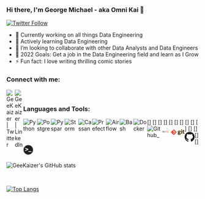 ### Hi there, I'm George Michael - aka Omni Kai 👋


[![Twitter Follow](https://img.shields.io/twitter/follow/kai_omni?color=1DA1F2&logo=twitter&style=for-the-badge)](https://twitter.com/intent/follow?original_referer=https%3A%2F%2Fgithub.com%2Fkai_omni&screen_name=kai_omni)


- 🔭 Currently working on all things Data Engineering
- 🌱 Actively learning Data Engineering
- 👯 I’m looking to collaborate with other Data Analysts and Data Engineers
- 🥅 2022 Goals: Get a job in the Data Engineering field and learn as I Grow
- ⚡ Fun fact: I love writing thrilling comic stories



### Connect with me:

[<img align="left" alt="GeeKaizer | Twitter" width="22px" src="https://cdn.jsdelivr.net/npm/simple-icons@v3/icons/twitter.svg" />][twitter]
[<img align="left" alt="GeeKaizer | LinkedIn" width="22px" src="https://cdn.jsdelivr.net/npm/simple-icons@v3/icons/linkedin.svg" />][linkedin]

<br/>



### Languages and Tools:

[<img align="left" alt="Python" width="36" height="36"  src="https://raw.githubusercontent.com/danielcranney/readme-generator/main/public/icons/skills/python-colored.svg" />]
[<img align="left" alt="PostgreSQL" width="36" height="36" src="https://raw.githubusercontent.com/danielcranney/readme-generator/main/public/icons/skills/postgresql-colored.svg"/>]
[<img align="left" alt="Pyspark" width="36" height="36" src="https://www.vectorlogo.zone/logos/apache_spark/apache_spark-icon.svg" />]
[<img align="left" alt="Storm" width="36" height="36" src="https://www.vectorlogo.zone/logos/apache_storm/apache_storm-icon.svg" />]
[<img align="left" alt="Cassandra" width="36" height="36" src="https://www.vectorlogo.zone/logos/apache_cassandra/apache_cassandra-icon.svg" />]
[<img align="left" alt="Prefect" width="36" height="36" src="https://vectorwiki.com/images/OyF8x__prefect.svg" />]
[<img align="left" alt="Airflow" width="36" height="36" src="https://github.com/gilbarbara/logos/blob/main/logos/airflow-icon.svg" />]
[<img align="left" alt="Bash" width="36" height="36" src="https://github.com/gilbarbara/logos/blob/main/logos/bash-icon.svg" />]
[<img align="left" alt="Docker" width="36" height="36" src="https://github.com/gilbarbara/logos/blob/main/logos/docker-icon.svg" />]
[<img align="left" alt="Github_actions" width="36" height="36" src="https://github.com/gilbarbara/logos/blob/main/logos/github-actions.svg" />]
[<img align="left" alt="MySQL" width="26px" src="https://raw.githubusercontent.com/github/explore/80688e429a7d4ef2fca1e82350fe8e3517d3494d/topics/mysql/mysql.png" />]
[<img align="left" alt="Git" width="36" height="36" src="https://raw.githubusercontent.com/github/explore/80688e429a7d4ef2fca1e82350fe8e3517d3494d/topics/git/git.png" />]
[<img align="left" alt="GitHub" width="26px" src="https://raw.githubusercontent.com/github/explore/78df643247d429f6cc873026c0622819ad797942/topics/github/github.png" />]
[<img align="left" alt="Terminal" width="26px" src="https://raw.githubusercontent.com/github/explore/80688e429a7d4ef2fca1e82350fe8e3517d3494d/topics/terminal/terminal.png" />]

<br/>


![GeeKaizer's GitHub stats](https://github-readme-stats.vercel.app/api?username=George-Michael-Dagogo&show_icons=true&theme=radical)

<br/>

[![Top Langs](https://github-readme-stats.vercel.app/api/top-langs/?username=George-Michael-Dagogo&layout=compact)](https://github.com/George-Michael-Dagogo/github-readme-stats)




[twitter]: https://twitter.com/kai_omni


[linkedin]: https://linkedin.com//in/michael-dagogo/
